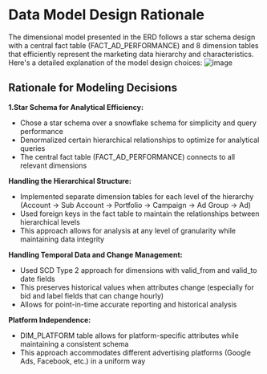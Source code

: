 # Data Model Design Rationale
The dimensional model presented in the ERD follows a star schema design with a central fact table (FACT_AD_PERFORMANCE) and 8 dimension tables that efficiently represent the marketing data hierarchy and characteristics. Here's a detailed explanation of the model design choices:
![image](https://github.com/user-attachments/assets/261e2803-4632-4364-8c82-ef0f5ddf4a0d)

## Rationale for Modeling Decisions

**1.Star Schema for Analytical Efficiency:**

- Chose a star schema over a snowflake schema for simplicity and query performance
- Denormalized certain hierarchical relationships to optimize for analytical queries
- The central fact table (FACT_AD_PERFORMANCE) connects to all relevant dimensions


**Handling the Hierarchical Structure:**

- Implemented separate dimension tables for each level of the hierarchy (Account → Sub Account → Portfolio → Campaign → Ad Group → Ad)
- Used foreign keys in the fact table to maintain the relationships between hierarchical levels
- This approach allows for analysis at any level of granularity while maintaining data integrity


**Handling Temporal Data and Change Management:**

- Used SCD  Type 2 approach for dimensions with valid_from and valid_to date fields
- This preserves historical values when attributes change (especially for bid and label fields that can change hourly)
- Allows for point-in-time accurate reporting and historical analysis


**Platform Independence:**

- DIM_PLATFORM table allows for platform-specific attributes while maintaining a consistent schema
- This approach accommodates different advertising platforms (Google Ads, Facebook, etc.) in a uniform way
